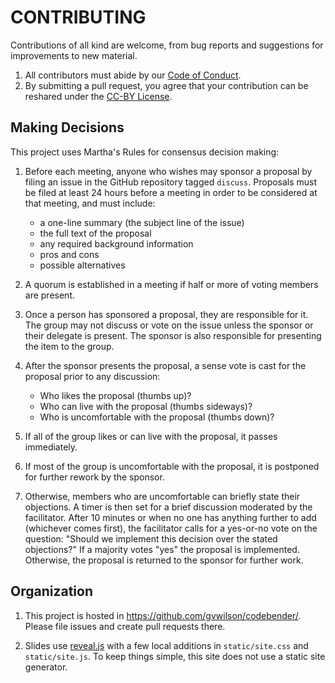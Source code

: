 # CONTRIBUTING

Contributions of all kind are welcome,
from bug reports and suggestions for improvements to new material.

1.  All contributors must abide by our [Code of Conduct](./CODE_OF_CONDUCT.md).
2.  By submitting a pull request,
    you agree that your contribution can be reshared
    under the [CC-BY License](./LICENSE.md).

## Making Decisions

This project uses Martha's Rules for consensus decision making:

1.  Before each meeting, anyone who wishes may sponsor a proposal by filing an
    issue in the GitHub repository tagged `discuss`.  Proposals must be filed
    at least 24 hours before a meeting in order to be considered at that
    meeting, and must include:
    -   a one-line summary (the subject line of the issue)
    -   the full text of the proposal
    -   any required background information
    -   pros and cons
    -   possible alternatives

2.  A quorum is established in a meeting if half or more of voting members are
    present.

3.  Once a person has sponsored a proposal, they are responsible for it.  The
    group may not discuss or vote on the issue unless the sponsor or their
    delegate is present.  The sponsor is also responsible for presenting the
    item to the group.

4.  After the sponsor presents the proposal, a sense vote is cast for the
    proposal prior to any discussion:
    -   Who likes the proposal (thumbs up)?
    -   Who can live with the proposal (thumbs sideways)?
    -   Who is uncomfortable with the proposal (thumbs down)?

5.  If all of the group likes or can live with the proposal, it passes
    immediately.

6.  If most of the group is uncomfortable with the proposal, it is postponed for
    further rework by the sponsor.

7.  Otherwise, members who are uncomfortable can briefly state their objections.
    A timer is then set for a brief discussion moderated by the facilitator.
    After 10 minutes or when no one has anything further to add (whichever comes
    first), the facilitator calls for a yes-or-no vote on the question: "Should
    we implement this decision over the stated objections?"  If a majority votes
    "yes" the proposal is implemented.  Otherwise, the proposal is returned to
    the sponsor for further work.

## Organization

1.  This project is hosted in <https://github.com/gvwilson/codebender/>.
    Please file issues and create pull requests there.

2.  Slides use [reveal.js](https://revealjs.com/)
    with a few local additions in `static/site.css` and `static/site.js`.
    To keep things simple, this site does not use a static site generator.
